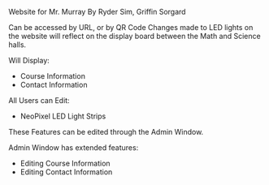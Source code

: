 Website for Mr. Murray
By Ryder Sim, Griffin Sorgard

Can be accessed by URL, or by QR Code
Changes made to LED lights on the website will reflect on the display board between the Math and Science halls.

Will Display:
- Course Information
- Contact Information

All Users can Edit:
- NeoPixel LED Light Strips

These Features can be edited through the Admin Window.

Admin Window has extended features:
- Editing Course Information
- Editing Contact Information
